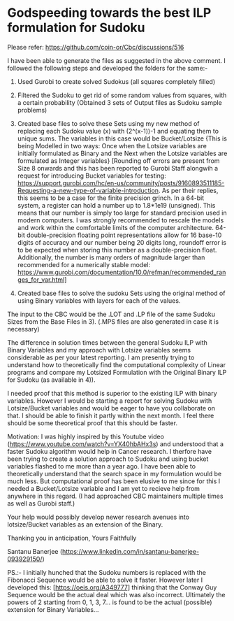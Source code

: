 # Godspeeding towards the best ILP formulation for Sudoku

Please refer: https://github.com/coin-or/Cbc/discussions/516

I have been able to generate the files as suggested in the above comment. I followed the following steps and developed the folders for the same:-

1) Used Gurobi to create solved Sudokus (all squares completely filled)

2) Filtered the Sudoku to get rid of some random values from squares, with a certain probability (Obtained 3 sets of Output files as Sudoku sample problems)

3) Created base files to solve these Sets using my new method of replacing each Sudoku value (x) with (2^(x-1))-1 and equating them to unique sums. The variables in this case would be Bucket/Lotsize {This is being Modelled in two ways: Once when the Lotsize variables are initially formulated as Binary and the Next when the Lotsize variables are formulated as Integer variables} [Rounding off errors are present from Size 8 onwards and this has been reported to Gurobi Staff alongwih a request for introducing Bucket variables for testing: https://support.gurobi.com/hc/en-us/community/posts/9160893511185-Requesting-a-new-type-of-variable-introduction. As per their replies, this seems to be a case for the finite precision grinch. In a 64-bit system, a register can hold a number up to 1.8*1e19 (unsigned). This means that our number is simply too large for standard precision used in modern computers. I was strongly recommended to rescale the models and work within the comfortable limits of the computer architecture. 64-bit double-precision floating point representations allow for 16 base-10 digits of accuracy and our number being 20 digits long, roundoff error is to be expected when storing this number as a double-precision float. Additionally, the number is many orders of magnitude larger than recommended for a numerically stable model: https://www.gurobi.com/documentation/10.0/refman/recommended_ranges_for_var.html]

4) Created base files to solve the sudoku Sets using the original method of using Binary variables with layers for each of the values.



The input to the CBC would be the .LOT and .LP file of the same Sudoku Sizes from the Base Files in 3). (.MPS files are also generated in case it is necessary)

The difference in solution times between the general Sudoku ILP with Binary Variables and my approach with Lotsize variables seems considerable as per your latest reporting. I am presently trying to understand how to theoretically find the computational complexity of Linear programs and compare my Lotsized Formulation with the Original Binary ILP for Sudoku (as available in 4)).

I needed proof that this method is superior to the existing ILP with binary variables. However I would be starting a report for solving Sudoku with Lotsize/Bucket variables and would be eager to have you collaborate on that. I should be able to finish it partly within the next month. I feel there should be some theoretical proof that this should be faster.

Motivation: I was highly inspired by this Youtube video (https://www.youtube.com/watch?v=YX40hbAHx3s) and understood that a faster Sudoku algorithm would help in Cancer research. I therfore have been trying to create a solution approach to Sudoku and using bucket variables flashed to me more than a year ago. I have been able to theoretically understand that the search space in my formulation would be much less. But computational proof has been elusive to me since for this I needed a Bucket/Lotsize variable and I am yet to recieve help from anywhere in this regard. (I had approached CBC maintainers multiple times as well as Gurobi staff.)

Your help would possibly develop newer research avenues into lotsize/Bucket variables as an extension of the Binary.

Thanking you in anticipation, Yours Faithfully

Santanu Banerjee (https://www.linkedin.com/in/santanu-banerjee-093929150/)

PS.:-
I initially hunched that the Sudoku numbers is replaced with the Fibonacci Sequence would be able to solve it faster. 
However later I developed this: [https://oeis.org/A349777] thinking that the Conway Guy Sequence would be the actual deal which was also incorrect.
Ultimately the powers of 2 starting from 0, 1, 3, 7... is found to be the actual (possible) extension for Binary Variables...
